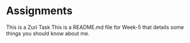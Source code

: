 # Assignments
This is a Zuri Task
This is a README.md file for Week-5 that details some things you should know about me.
